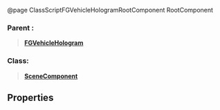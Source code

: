 @page ClassScriptFGVehicleHologramRootComponent RootComponent
### Parent :
<b><a href="_class_script_f_g_vehicle_hologram.html"><blockquote>FGVehicleHologram</blockquote></a></b>
### Class:
<b><a href="_class_script_scene_component.html"><blockquote>SceneComponent</blockquote></a></b>
## Properties
